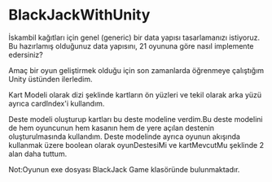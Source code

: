 # BlackJackWithUnity
İskambil kağıtları için genel (generic) bir data yapısı tasarlamanızı istiyoruz. Bu hazırlamış olduğunuz data yapısını, 21 oyununa göre nasıl implemente edersiniz?

Amaç bir oyun geliştirmek olduğu için son zamanlarda öğrenmeye çalıştığım Unity üstünden ilerledim.

Kart Modeli olarak dizi şeklinde kartların ön yüzleri ve tekil olarak arka yüzü ayrıca cardIndex'i kullandım.

Deste modeli oluşturup kartları bu deste modeline verdim.Bu deste modelini de hem oyuncunun hem kasanın hem de yere açılan destenin oluşturulmasında kullandım.
Deste modelinde ayrıca oyunun akışında kullanmak üzere boolean olarak oyunDestesiMi ve kartMevcutMu şeklinde 2 alan daha tuttum.

Not:Oyunun exe dosyası BlackJack Game klasöründe bulunmaktadır.
